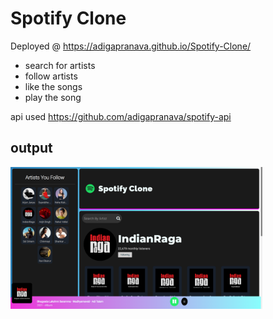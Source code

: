 # Spotify Clone 
  Deployed @ https://adigapranava.github.io/Spotify-Clone/
- search for artists
- follow artists
- like the songs
- play the song

api used https://github.com/adigapranava/spotify-api

## output
<img src="https://github.com/adigapranava/Spotify-Clone/blob/master/images/spotify.png?raw=true" width="80%">
